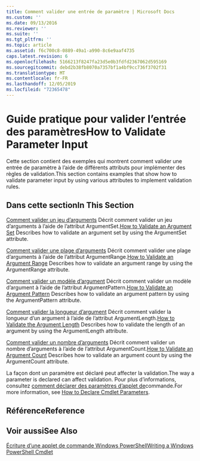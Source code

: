 ```yaml
---
title: Comment valider une entrée de paramètre | Microsoft Docs
ms.custom: ''
ms.date: 09/13/2016
ms.reviewer: ''
ms.suite: ''
ms.tgt_pltfrm: ''
ms.topic: article
ms.assetid: f6c700c8-0889-49a1-a990-8c6e9aaf4735
caps.latest.revision: 6
ms.openlocfilehash: 5166213f8247fa23d5e0b3fdfd2367062d595169
ms.sourcegitcommit: debd2b38fb8070a7357bf1a4bf9cc736f3702f31
ms.translationtype: MT
ms.contentlocale: fr-FR
ms.lasthandoff: 12/05/2019
ms.locfileid: "72365478"
---
```

# <a name="how-to-validate-parameter-input"></a><span data-ttu-id="5f0a0-102">Guide pratique pour valider l’entrée des paramètres</span><span class="sxs-lookup"><span data-stu-id="5f0a0-102">How to Validate Parameter Input</span></span>

<span data-ttu-id="5f0a0-103">Cette section contient des exemples qui montrent comment valider une entrée de paramètre à l’aide de différents attributs pour implémenter des règles de validation.</span><span class="sxs-lookup"><span data-stu-id="5f0a0-103">This section contains examples that show how to validate parameter input by using various attributes to implement validation rules.</span></span>

## <a name="in-this-section"></a><span data-ttu-id="5f0a0-104">Dans cette section</span><span class="sxs-lookup"><span data-stu-id="5f0a0-104">In This Section</span></span>

<span data-ttu-id="5f0a0-105">[Comment valider un jeu d’arguments](./how-to-validate-an-argument-set.md) Décrit comment valider un jeu d’arguments à l’aide de l’attribut ArgumentSet.</span><span class="sxs-lookup"><span data-stu-id="5f0a0-105">[How to Validate an Argument Set](./how-to-validate-an-argument-set.md) Describes how to validate an argument set by using the ArgumentSet attribute.</span></span>

<span data-ttu-id="5f0a0-106">[Comment valider une plage d’arguments](./how-to-validate-an-argument-range.md) Décrit comment valider une plage d’arguments à l’aide de l’attribut ArgumentRange.</span><span class="sxs-lookup"><span data-stu-id="5f0a0-106">[How to Validate an Argument Range](./how-to-validate-an-argument-range.md) Describes how to validate an argument range by using the ArgumentRange attribute.</span></span>

<span data-ttu-id="5f0a0-107">[Comment valider un modèle d’argument](./how-to-validate-an-argument-pattern.md) Décrit comment valider un modèle d’argument à l’aide de l’attribut ArgumentPattern.</span><span class="sxs-lookup"><span data-stu-id="5f0a0-107">[How to Validate an Argument Pattern](./how-to-validate-an-argument-pattern.md) Describes how to validate an argument pattern by using the ArgumentPattern attribute.</span></span>

<span data-ttu-id="5f0a0-108">[Comment valider la longueur d’argument](./how-to-validate-the-argument-length.md) Décrit comment valider la longueur d’un argument à l’aide de l’attribut ArgumentLength.</span><span class="sxs-lookup"><span data-stu-id="5f0a0-108">[How to Validate the Argument Length](./how-to-validate-the-argument-length.md) Describes how to validate the length of an argument by using the ArgumentLength attribute.</span></span>

<span data-ttu-id="5f0a0-109">[Comment valider un nombre d’arguments](./how-to-validate-an-argument-count.md) Décrit comment valider un nombre d’arguments à l’aide de l’attribut ArgumentCount.</span><span class="sxs-lookup"><span data-stu-id="5f0a0-109">[How to Validate an Argument Count](./how-to-validate-an-argument-count.md) Describes how to validate an argument count by using the ArgumentCount attribute.</span></span>

<span data-ttu-id="5f0a0-110">La façon dont un paramètre est déclaré peut affecter la validation.</span><span class="sxs-lookup"><span data-stu-id="5f0a0-110">The way a parameter is declared can affect validation.</span></span> <span data-ttu-id="5f0a0-111">Pour plus d’informations, consultez [comment déclarer des paramètres d’applet de](./how-to-declare-cmdlet-parameters.md)commande.</span><span class="sxs-lookup"><span data-stu-id="5f0a0-111">For more information, see [How to Declare Cmdlet Parameters](./how-to-declare-cmdlet-parameters.md).</span></span>

## <a name="reference"></a><span data-ttu-id="5f0a0-112">Référence</span><span class="sxs-lookup"><span data-stu-id="5f0a0-112">Reference</span></span>

## <a name="see-also"></a><span data-ttu-id="5f0a0-113">Voir aussi</span><span class="sxs-lookup"><span data-stu-id="5f0a0-113">See Also</span></span>

[<span data-ttu-id="5f0a0-114">Écriture d’une applet de commande Windows PowerShell</span><span class="sxs-lookup"><span data-stu-id="5f0a0-114">Writing a Windows PowerShell Cmdlet</span></span>](./writing-a-windows-powershell-cmdlet.md)
